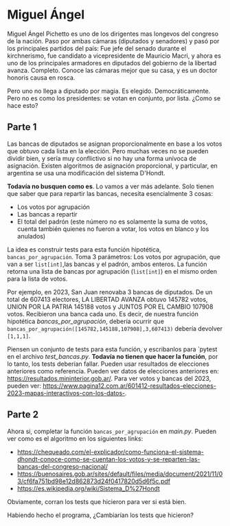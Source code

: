 # Miguel Ángel

Miguel Ángel Pichetto es uno de los dirigentes mas longevos del congreso de la nación. Paso por ambas cámaras (diputados y senadores) y pasó por los principales partidos del país: Fue jefe del senado durante el kirchnerismo, fue candidato a vicepresidente de Mauricio Macri, y ahora es uno de los principales armadores en diputados del gobierno de la libertad avanza. Completo. Conoce las cámaras mejor que su casa, y es un doctor honoris causa en rosca.

Pero uno no llega a diputado por magia. Es elegido. Democráticamente. Pero no es como los presidentes: se votan en conjunto, por lista. ¿Como se hace esto?

## Parte 1

Las bancas de diputados se asignan proporcionalmente en base a los votos que obtuvo cada lista en la elección. Pero muchas veces no se pueden dividir bien, y sería muy conflictivo si no hay una forma unívoca de asignación. Existen algoritmos de asignación proporcional, y particular, en argentina se usa una modificación del sistema D'Hondt.

**Todavía no busquen como es**. Lo vamos a ver más adelante. Solo tienen que saber que para repartir las bancas, necesita esencialmente 3 cosas:
- Los votos por agrupación
- Las bancas a repartir
- El total del padrón (este número no es solamente la suma de votos, cuenta también quienes no fueron a votar, los votos en blanco y los anulados)

La idea es construir tests para esta función hipotética, `bancas_por_agrupación`. Toma 3 parámetros: Los votos por agrupación, que van a ser `list[int]`,las bancas y el padrón, ambos enteros. La función retorna una lista de bancas por agrupación (`list[int]`) en el mismo orden para la lista de votos.

Por ejemplo, en 2023, San Juan renovaba 3 bancas de diputados. De un total de 607413 electores, LA LIBERTAD AVANZA obtuvo 145782 votos, UNION POR LA PATRIA 145188 votos y JUNTOS POR EL CAMBIO 107908 votos. Recibieron una banca cada uno. Es decir, de nuestra función hipotética *bancas_por_agrupación*, debería ocurrir que `bancas_por_agrupación([145782,145188,107908],3,607413)` debería devolver `[1,1,1]`.

Piensen un conjunto de tests para esta función, y escribanlos para `pytest en el archivo *test_bancas.py*. **Todavía no tienen que hacer la función**, por lo tanto, los tests deberían fallar. Pueden usar resultados de elecciones anteriores como referencia. Pueden ver datos de elecciones anteriores en: https://resultados.mininterior.gob.ar/. Para ver votos y bancas del 2023, pueden ver: https://www.pagina12.com.ar/601412-resultados-elecciones-2023-mapas-interactivos-con-los-datos-.

## Parte 2

Ahora si, completar la función `bancas_por_agrupación` en *main.py*. Pueden ver como es el algoritmo en los siguientes links:
- https://chequeado.com/el-explicador/como-funciona-el-sistema-dhondt-conoce-como-se-cuentan-los-votos-y-se-reparten-las-bancas-del-congreso-nacional/
- https://buenosaires.gob.ar/sites/default/files/media/document/2021/11/03/cf6fa751bd98e12d862873d24f0417820d5d6f5c.pdf
- https://es.wikipedia.org/wiki/Sistema_D%27Hondt

Obviamente, corran los tests que hicieron para ver si está bien.

Habiendo hecho el programa, ¿Cambiarían los tests que hicieron?